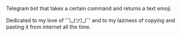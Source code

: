 Telegram bot that takes a certain command and returns a text emoji. 
<p> Dedicated to my love of '¯\_(ツ)_/¯' and to my laziness of copying and pasting it from internet all the time. </p>

